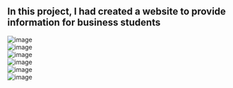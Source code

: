 
## In this project, I had created a website to provide information for business students
![image](https://github.com/MahsumaRezai/YHDO/assets/110189253/375b8eb2-bc37-434c-9a50-95aefd0040e3)<br>
![image](https://github.com/MahsumaRezai/YHDO/assets/110189253/36471f53-14a6-4649-a9ad-87cd682f1362)<br>
![image](https://github.com/MahsumaRezai/YHDO/assets/110189253/03344e5b-1b96-4c1d-b766-d69e725a5f6f)<br>
![image](https://github.com/MahsumaRezai/YHDO/assets/110189253/40b160db-9400-4842-822b-952889ac21ca)<br>
![image](https://github.com/MahsumaRezai/YHDO/assets/110189253/341aaac5-80f8-40aa-af4a-0b574f2db39e)<br>
![image](https://github.com/MahsumaRezai/YHDO/assets/110189253/73e54092-d39c-432c-92ec-4a78dc4e23c9)






